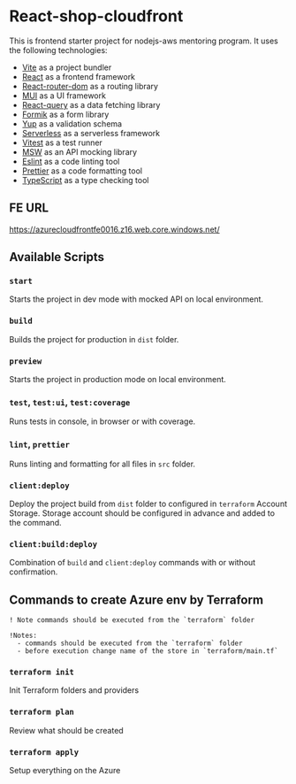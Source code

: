 # React-shop-cloudfront

This is frontend starter project for nodejs-aws mentoring program. It uses the following technologies:

- [Vite](https://vitejs.dev/) as a project bundler
- [React](https://beta.reactjs.org/) as a frontend framework
- [React-router-dom](https://reactrouterdotcom.fly.dev/) as a routing library
- [MUI](https://mui.com/) as a UI framework
- [React-query](https://react-query-v3.tanstack.com/) as a data fetching library
- [Formik](https://formik.org/) as a form library
- [Yup](https://github.com/jquense/yup) as a validation schema
- [Serverless](https://serverless.com/) as a serverless framework
- [Vitest](https://vitest.dev/) as a test runner
- [MSW](https://mswjs.io/) as an API mocking library
- [Eslint](https://eslint.org/) as a code linting tool
- [Prettier](https://prettier.io/) as a code formatting tool
- [TypeScript](https://www.typescriptlang.org/) as a type checking tool

## FE URL

https://azurecloudfrontfe0016.z16.web.core.windows.net/

## Available Scripts

### `start`

Starts the project in dev mode with mocked API on local environment.

### `build`

Builds the project for production in `dist` folder.

### `preview`

Starts the project in production mode on local environment.

### `test`, `test:ui`, `test:coverage`

Runs tests in console, in browser or with coverage.

### `lint`, `prettier`

Runs linting and formatting for all files in `src` folder.

### `client:deploy`

Deploy the project build from `dist` folder to configured in `terraform` Account Storage. Storage account should be configured in advance and added to the command.

### `client:build:deploy`

Combination of `build` and `client:deploy` commands with or without confirmation.

## Commands to create Azure env by Terraform

`` ! Note commands should be executed from the `terraform` folder ``

```
!Notes:
  - commands should be executed from the `terraform` folder
  - before execution change name of the store in `terraform/main.tf`
```

### `terraform init`

Init Terraform folders and providers

### `terraform plan`

Review what should be created

### `terraform apply`

Setup everything on the Azure
